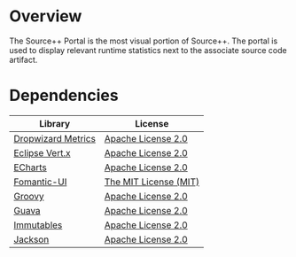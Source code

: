 # Overview

The Source++ Portal is the most visual portion of Source++. The portal is used to display relevant runtime statistics next to the associate source code artifact.

# Dependencies

| Library                                                     | License                                                             |
| ----------------------------------------------------------  | ------------------------------------------------------------------- |
| [Dropwizard Metrics](https://github.com/dropwizard/metrics) | [Apache License 2.0](http://www.apache.org/licenses/LICENSE-2.0)    |
| [Eclipse Vert.x](http://vertx.io/)                          | [Apache License 2.0](http://www.apache.org/licenses/LICENSE-2.0)    |
| [ECharts](https://echarts.apache.org)                       | [Apache License 2.0](http://www.apache.org/licenses/LICENSE-2.0)    |
| [Fomantic-UI](https://fomantic-ui.com/)                     | [The MIT License (MIT)](https://opensource.org/licenses/MIT)        |
| [Groovy](https://github.com/apache/groovy)                  | [Apache License 2.0](http://www.apache.org/licenses/LICENSE-2.0)    |
| [Guava](https://github.com/google/guava)                    | [Apache License 2.0](http://www.apache.org/licenses/LICENSE-2.0)    |
| [Immutables](https://immutables.github.io/)                 | [Apache License 2.0](http://www.apache.org/licenses/LICENSE-2.0)    |
| [Jackson](https://github.com/codehaus/jackson)              | [Apache License 2.0](http://www.apache.org/licenses/LICENSE-2.0)    |
